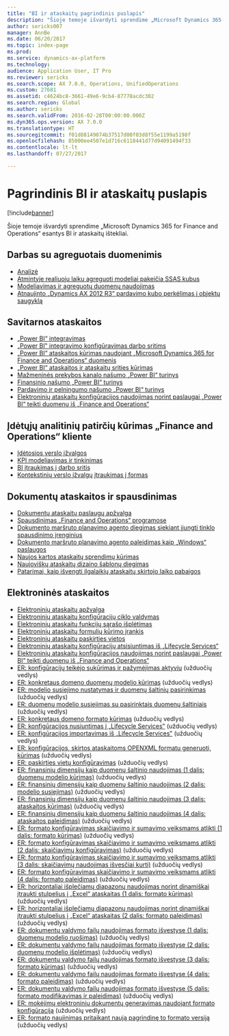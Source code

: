 ```yaml
---
title: "BI ir ataskaitų pagrindinis puslapis"
description: "Šioje temoje išvardyti sprendime „Microsoft Dynamics 365 for Finance and Operations“ esantys BI ir ataskaitų ištekliai."
author: sericks007
manager: AnnBe
ms.date: 06/20/2017
ms.topic: index-page
ms.prod: 
ms.service: dynamics-ax-platform
ms.technology: 
audience: Application User, IT Pro
ms.reviewer: sericks
ms.search.scope: AX 7.0.0, Operations, UnifiedOperations
ms.custom: 27681
ms.assetid: c4624bc8-3661-49e6-9cb4-87778acdc302
ms.search.region: Global
ms.author: sericks
ms.search.validFrom: 2016-02-28T00:00:00.000Z
ms.dyn365.ops.version: AX 7.0.0
ms.translationtype: HT
ms.sourcegitcommit: f01d88149074b37517d00f03d8f55e1199a5198f
ms.openlocfilehash: 85000ee4507e1d716c6118441d77d94091494f33
ms.contentlocale: lt-lt
ms.lasthandoff: 07/27/2017

---
```


# <a name="bi-amp-reporting-home-page"></a>Pagrindinis BI ir ataskaitų puslapis

[!include[banner](../includes/banner.md)]


Šioje temoje išvardyti sprendime „Microsoft Dynamics 365 for Finance and Operations“ esantys BI ir ataskaitų ištekliai. 

<a name="working-with-aggregate-data"></a>Darbas su agreguotais duomenimis
---------------------------

-   [Analizė](analytics.md)
-   [Atmintyje realiuoju laiku agreguoti modeliai pakeičia SSAS kubus](..\migration-upgrade\in-memory-real-time-aggregate-models.md)
-   [Modeliavimas ir agreguotų duomenų naudojimas](model-aggregate-data.md)
-   [Atnaujinto „Dynamics AX 2012 R3“ pardavimo kubo perkėlimas į objektų saugyklą](..\migration-upgrade\migrate-upgraded-cube-entity-store.md)

## <a name="self-service-reporting"></a>Savitarnos ataskaitos
-   [„Power BI“ integravimas](power-bi-integration.md)
-   [„Power BI‟ integravimo konfigūravimas darbo sritims](configure-power-bi-integration.md)
-   [„Power BI“ ataskaitos kūrimas naudojant „Microsoft Dynamics 365 for Finance and Operations“ duomenis](create-powerbi-report-data.md)
-   [„Power BI“ ataskaitos ir ataskaitų srities kūrimas](create-powerbi-report-dashboard.md)
-   [Mažmeninės prekybos kanalo našumo „Power BI“ turinys](retail-channel-performance-dashboard-power-bi-data.md)
-   [Finansinio našumo „Power BI“ turinys](financial-performance-power-bi-content-pack.md)
-   [Pardavimo ir pelningumo našumo „Power BI“ turinys](sales-profitability-performance-content-pack.md)
-   [Elektroninių ataskaitų konfigūracijos naudojimas norint paslaugai „Power BI“ teikti duomenų iš „Finance and Operations“](general-electronic-reporting-report-configuration-get-data-powerbi.md)

## <a name="building-embedded-analytical-experiences-in-the-finance-and-operations-client"></a>Įdėtųjų analitinių patirčių kūrimas „Finance and Operations“ kliente
-   [Įdėtosios verslo įžvalgos](analytics.md#embedded-business-intelligence)
-   [KPI modeliavimas ir tinkinimas](analytics.md#kpi-modeling-and-customization)
-   [BI įtraukimas į darbo sritis](add-bi-workspaces.md)
-   [Kontekstinių verslo įžvalgų įtraukimas į formas](add-contextual-bi-forms.md)

## <a name="document-reporting-and-printing"></a>Dokumentų ataskaitos ir spausdinimas
-   [Dokumentų ataskaitų paslaugų apžvalga](document-reporting-services.md)
-   [Spausdinimas „Finance and Operations“ programose](print-documents.md)
-   [Dokumento maršruto planavimo agento diegimas siekiant įjungti tinklo spausdinimo įrenginius](install-document-routing-agent.md)
-   [Dokumento maršruto planavimo agento paleidimas kaip „Windows“ paslaugos](run-document-routing-agent-as-windows-service.md)
-   [Naujos kartos ataskaitų sprendimų kūrimas](create-nextgen-reporting-solutions.md)
-   [Naujoviškų ataskaitų dizaino šablonų diegimas](install-modern-report-design-templates.md)
-   [Patarimai, kaip išvengti ilgalaikių ataskaitų skirtojo laiko pabaigos](prevent-long-running-reports-timing-out.md)

## <a name="electronic-reporting"></a>Elektroninės ataskaitos
-   [Elektroninių ataskaitų apžvalga](general-electronic-reporting.md)
-   [Elektroninių ataskaitų konfigūracijų ciklo valdymas](general-electronic-reporting-manage-configuration-lifecycle.md)
-   [Elektroninių ataskaitų funkcijų sąrašo išplėtimas](general-electronic-reporting-formulas-list-extension.md)
-   [Elektroninių ataskaitų formulių kūrimo įrankis](general-electronic-reporting-formula-designer.md)
-   [Elektroninių ataskaitų paskirties vietos](electronic-reporting-destinations.md)
-   [Elektroninių ataskaitų konfigūracijų atsisiuntimas iš „Lifecycle Services“](download-electronic-reporting-configuration-lcs.md)
-   [Elektroninių ataskaitų konfigūracijos naudojimas norint paslaugai „Power BI“ teikti duomenų iš „Finance and Operations“](general-electronic-reporting-report-configuration-get-data-powerbi.md)
-   [ER: konfigūracijų teikėjo sukūrimas ir pažymėjimas aktyviu](/dynamics365/unified-operations/do-not-publish/er-configuration-provider-mark-it-active-2016-02) (užduočių vedlys)
-   [ER: konkretaus domeno duomenų modelio kūrimas](/dynamics365/unified-operations/do-not-publish/er-design-domain-specific-data-model-2016-02-05) (užduočių vedlys)
-   [ER: modelio susiejimo nustatymas ir duomenų šaltinių pasirinkimas](/dynamics365/unified-operations/do-not-publish/er-define-model-mapping-select-data-sources-2016-02-05) (užduočių vedlys)
-   [ER: duomenų modelio susiejimas su pasirinktais duomenų šaltiniais](/dynamics365/unified-operations/do-not-publish/er-map-data-model-selected-data-sources-2016-02-05) (užduočių vedlys)
-   [ER: konkretaus domeno formato kūrimas](/dynamics365/unified-operations/do-not-publish/er-design-domain-specific-format-2016-02-05) (užduočių vedlys)
-   [ER: konfigūracijos nusiuntimas į „Lifecycle Services‟](/dynamics365/unified-operations/dev-itpro/analytics/tasks/er-upload-configuration-into-lifecycle-services) (užduočių vedlys)
-   [ER: konfigūracijos importavimas iš „Lifecycle Services‟](/dynamics365/unified-operations/dev-itpro/analytics/tasks/er-import-configuration-lifecycle-services) (užduočių vedlys)
-   [ER: konfigūracijos, skirtos ataskaitoms OPENXML formatu generuoti, kūrimas](/dynamics365/unified-operations/dev-itpro/analytics/tasks/er-design-reports-openxml-2016-11) (užduočių vedlys)
-   [ER: paskirties vietų konfigūravimas](/dynamics365/unified-operations/do-not-publish/er-destinations-2016-05) (užduočių vedlys)
-   [ER: finansinių dimensijų kaip duomenų šaltinio naudojimas (1 dalis: duomenų modelio kūrimas)](/dynamics365/unified-operations/dev-itpro/analytics/tasks/er-financial-dimensions-data-source-1) (užduočių vedlys)
-   [ER: finansinių dimensijų kaip duomenų šaltinio naudojimas (2 dalis: modelio susiejimas)](/dynamics365/unified-operations/dev-itpro/analytics/tasks/er-financial-dimensions-data-source-2) (užduočių vedlys)
-   [ER: finansinių dimensijų kaip duomenų šaltinio naudojimas (3 dalis: ataskaitos kūrimas)](/dynamics365/unified-operations/dev-itpro/analytics/tasks/er-financial-dimensions-data-source-3) (užduočių vedlys)
-   [ER: finansinių dimensijų kaip duomenų šaltinio naudojimas (4 dalis: ataskaitos paleidimas)](/dynamics365/unified-operations/dev-itpro/analytics/tasks/er-financial-dimensions-data-source-4) (užduočių vedlys)
-   [ER: formato konfigūravimas skaičiavimo ir sumavimo veiksmams atlikti (1 dalis: formato kūrimas)](/dynamics365/unified-operations/dev-itpro/analytics/tasks/er-format-counting-summing-1) (užduočių vedlys)
-   [ER: formato konfigūravimas skaičiavimo ir sumavimo veiksmams atlikti (2 dalis: skaičiavimų konfigūravimas)](/dynamics365/unified-operations/dev-itpro/analytics/tasks/er-format-counting-summing-2) (užduočių vedlys)
-   [ER: formato konfigūravimas skaičiavimo ir sumavimo veiksmams atlikti (3 dalis: skaičiavimų naudojimas išvesčiai kurti)](/dynamics365/unified-operations/dev-itpro/analytics/tasks/er-format-counting-summing-3) (užduočių vedlys)
-   [ER: formato konfigūravimas skaičiavimo ir sumavimo veiksmams atlikti (4 dalis: formato paleidimas)](/dynamics365/unified-operations/dev-itpro/analytics/tasks/er-format-counting-summing-4) (užduočių vedlys)
-   [ER: horizontaliai išplečiamų diapazonų naudojimas norint dinamiškai įtraukti stulpelius į „Excel“ ataskaitas (1 dalis: formato kūrimas)](/dynamics365/unified-operations/dev-itpro/analytics/tasks/er-horizontal-1) (užduočių vedlys)
-   [ER: horizontaliai išplečiamų diapazonų naudojimas norint dinamiškai įtraukti stulpelius į „Excel“ ataskaitas (2 dalis: formato paleidimas)](/dynamics365/unified-operations/dev-itpro/analytics/tasks/er-horizontal-2) (užduočių vedlys)
-   [ER: dokumentų valdymo failų naudojimas formato išvestyse (1 dalis: duomenų modelio ruošimas)](/dynamics365/unified-operations/dev-itpro/analytics/tasks/er-document-management-files-1) (užduočių vedlys)
-   [ER: dokumentų valdymo failų naudojimas formato išvestyse (2 dalis: duomenų modelio išplėtimas)](/dynamics365/unified-operations/dev-itpro/analytics/tasks/er-document-management-files-2) (užduočių vedlys)
-   [ER: dokumentų valdymo failų naudojimas formato išvestyse (3 dalis: formato kūrimas)](/dynamics365/unified-operations/dev-itpro/analytics/tasks/er-document-management-files-3) (užduočių vedlys)
-   [ER: dokumentų valdymo failų naudojimas formato išvestyse (4 dalis: formato paleidimas)](/dynamics365/unified-operations/dev-itpro/analytics/tasks/er-document-management-files-4) (užduočių vedlys)
-   [ER: dokumentų valdymo failų naudojimas formato išvestyse (5 dalis: formato modifikavimas ir paleidimas)](/dynamics365/unified-operations/dev-itpro/analytics/tasks/er-document-management-files-5) (užduočių vedlys)
-   [ER: mokėjimų elektroninių dokumentų generavimas naudojant formato konfigūraciją](/dynamics365/unified-operations/dev-itpro/analytics/tasks/er-electronic-payments) (užduočių vedlys)
-   [ER: formato naujinimas pritaikant naują pagrindinę to formato versiją](/dynamics365/unified-operations/do-not-publish/er-upgrade-format--2016-05) (užduočių vedlys)








